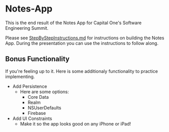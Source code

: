 # Notes-App

This is the end result of the Notes App for Capital One's Software Engineering Summit.

Please see [StepByStepInstructions.md](StepByStepInstructions.md) for instructions on building the Notes App. During the presentation you can use the instructions to follow along.

## Bonus Functionality

If you're feeling up to it. Here is some additionaly functionality to practice implementing.

* Add Persistence
  * Here are some options:
    * Core Data
    * Realm
    * NSUserDefaults
    * Firebase
* Add UI Constraints
  * Make it so the app looks good on any iPhone or iPad!